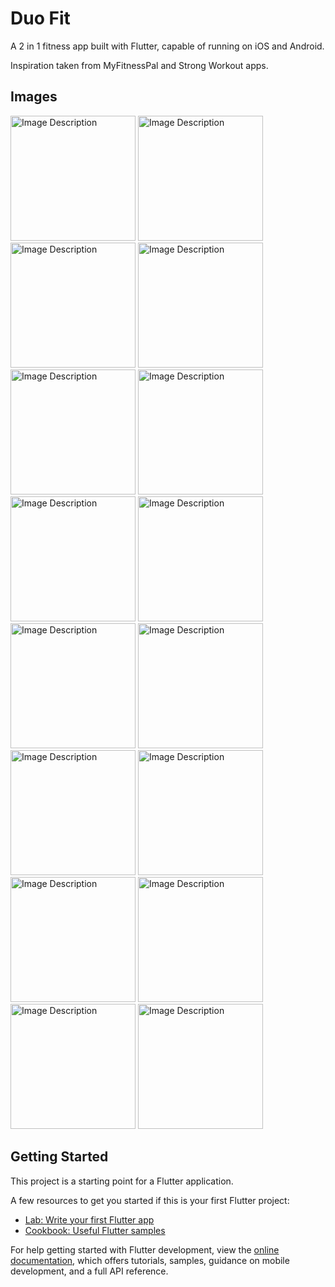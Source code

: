 # Duo Fit

A 2 in 1 fitness app built with Flutter, capable of running on iOS and Android.

Inspiration taken from MyFitnessPal and Strong Workout apps.

## Images

<img src="./assets/images/screenshots/splash_screen.png" alt="Image Description" width="200"> <img src="./assets/images/screenshots/auth/welcome_page.png" alt="Image Description" width="200"> <img src="./assets/images/screenshots/auth/get_started.png" alt="Image Description" width="200"> <img src="./assets/images/screenshots/auth/sign_up.png" alt="Image Description" width="200"> 
<img src="./assets/images/screenshots/auth/login.png" alt="Image Description" width="200"> <img src="./assets/images/screenshots/auth/email_verification.png" alt="Image Description" width="200"> <img src="./assets/images/screenshots/home/your_foods.png" alt="Image Description" width="200"> <img src="./assets/images/screenshots/home/foods_eaten.png" alt="Image Description" width="200">
<img src="./assets/images/screenshots/home/edit_foods.png" alt="Image Description" width="200"> <img src="./assets/images/screenshots/home/add_food.png" alt="Image Description" width="200"> <img src="./assets/images/screenshots/home/remove_food.png" alt="Image Description" width="200"> <img src="./assets/images/screenshots/home/food_added.png" alt="Image Description" width="200">
<img src="./assets/images/screenshots/home/food_removed.png" alt="Image Description" width="200"> <img src="./assets/images/screenshots/home/popular_workouts.png" alt="Image Description" width="200"> <img src="./assets/images/screenshots/home/essential_workouts.png" alt="Image Description" width="200"> <img src="./assets/images/screenshots/home/extra_workouts.png" alt="Image Description" width="200">

## Getting Started

This project is a starting point for a Flutter application.

A few resources to get you started if this is your first Flutter project:

- [Lab: Write your first Flutter app](https://docs.flutter.dev/get-started/codelab)
- [Cookbook: Useful Flutter samples](https://docs.flutter.dev/cookbook)

For help getting started with Flutter development, view the
[online documentation](https://docs.flutter.dev/), which offers tutorials,
samples, guidance on mobile development, and a full API reference.
